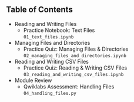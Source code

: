 Table of Contents
-----------------

  * Reading and Writing Files
    * Practice Notebook: Text Files <br>
    `01_text_files.ipynb`
  * Managing Files and Directories
    * Practice Quiz: Managing Files & Directories<br>
    `02_managing_files_and_directories.ipynb`
  * Reading and Writing CSV Files
    * Practice Quiz: Reading & Writing CSV Files<br>
    `03_reading_and_writing_csv_files.ipynb`
  * Module Review
    * Qwiklabs Assessment: Handling Files<br>
    `04_handling_files.py`

